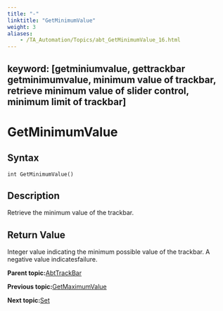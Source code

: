 ```yaml
--- 
title: "-"
linktitle: "GetMinimumValue"
weight: 3
aliases: 
    - /TA_Automation/Topics/abt_GetMinimumValue_16.html
---
```

keyword: [getminiumvalue, gettrackbar getminimumvalue, minimum value of trackbar, retrieve minimum value of slider control, minimum limit of trackbar]
---

# GetMinimumValue

## Syntax

`int GetMinimumValue()`

## Description

Retrieve the minimum value of the trackbar.

## Return Value

Integer value indicating the minimum possible value of the trackbar. A negative value indicatesfailure.

**Parent topic:**[AbtTrackBar](/TA_Automation/Topics/abt_AbtTrackBar.html)

**Previous topic:**[GetMaximumValue](/TA_Automation/Topics/abt_GetMaximumValue_16.html)

**Next topic:**[Set](/TA_Automation/Topics/abt_Set_16.html)

